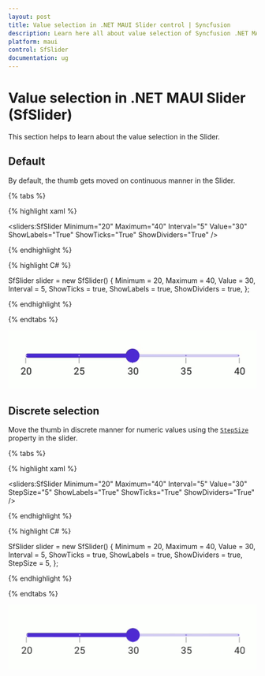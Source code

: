 ```yaml
---
layout: post
title: Value selection in .NET MAUI Slider control | Syncfusion
description: Learn here all about value selection of Syncfusion .NET MAUI Slider (SfSlider) control and more.
platform: maui
control: SfSlider
documentation: ug
---
```


# Value selection in .NET MAUI Slider (SfSlider)

This section helps to learn about the value selection in the Slider.

## Default

By default, the thumb gets moved on continuous manner in the Slider. 

{% tabs %}

{% highlight xaml %}

<sliders:SfSlider Minimum="20"
                  Maximum="40"
                  Interval="5"
                  Value="30"
                  ShowLabels="True"
                  ShowTicks="True"
                  ShowDividers="True" />                 

{% endhighlight %}

{% highlight C# %}

SfSlider slider = new SfSlider()
{
    Minimum = 20,
    Maximum = 40,
    Value = 30,
    Interval = 5,
    ShowTicks = true,
    ShowLabels = true,
    ShowDividers = true,
};
         
{% endhighlight %}

{% endtabs %}

![Slider default dragging](images/selection/default.gif)

## Discrete selection

Move the thumb in discrete manner for numeric values using the [`StepSize`](https://help.syncfusion.com/cr/maui/Syncfusion.Maui.Sliders.SfSlider.html#Syncfusion_Maui_Sliders_SfSlider_StepSize) property in the slider.

{% tabs %}

{% highlight xaml %}

<sliders:SfSlider Minimum="20"
                  Maximum="40"
                  Interval="5"
                  Value="30"
                  StepSize="5"
                  ShowLabels="True"
                  ShowTicks="True"
                  ShowDividers="True" />                 

{% endhighlight %}

{% highlight C# %}

SfSlider slider = new SfSlider()
{
    Minimum = 20,
    Maximum = 40,
    Value = 30,
    Interval = 5,
    ShowTicks = true,
    ShowLabels = true,
    ShowDividers = true,
    StepSize = 5,
};

{% endhighlight %}

{% endtabs %}

![Slider numeric discrete mode](images/selection/step-size.gif)